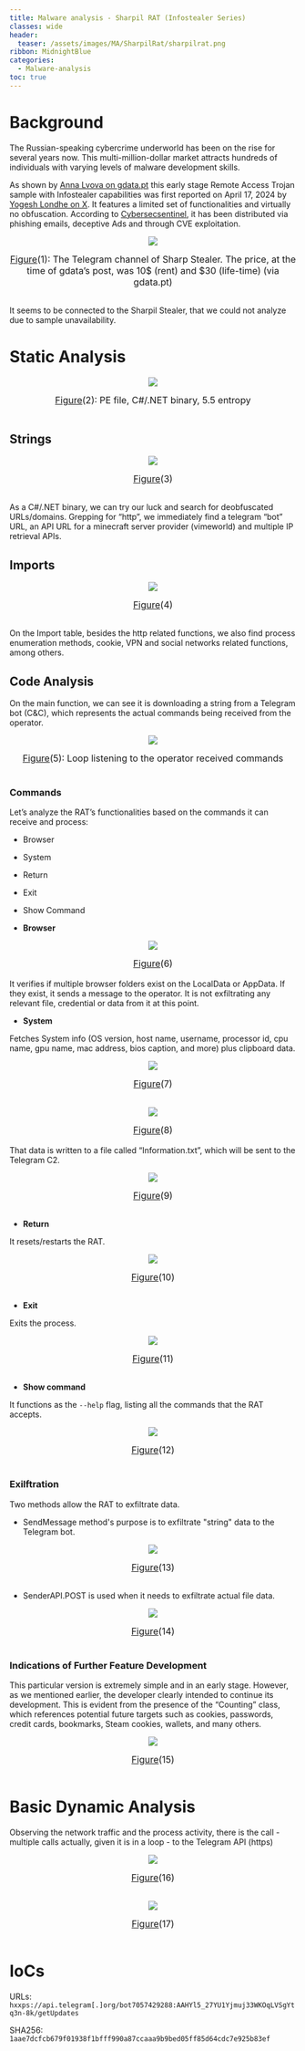 ```yaml
---
title: Malware analysis - Sharpil RAT (Infostealer Series)
classes: wide
header:
  teaser: /assets/images/MA/SharpilRat/sharpilrat.png
ribbon: MidnightBlue
categories:
  - Malware-analysis
toc: true
---
```


# Background
The Russian-speaking cybercrime underworld has been on the rise for several years now. This multi-million-dollar market attracts hundreds of individuals with varying levels of malware development skills.

As shown by [Anna Lvova on gdata.pt](https://www.gdata.pt/blog/2024/04/37894-sharp-info-stealer) this early stage Remote Access Trojan sample with Infostealer capabilities was first reported on April 17, 2024 by [Yogesh Londhe on X](https://x.com/suyog41/status/1780492021846921503). It features a limited set of functionalities and virtually no obfuscation. According to [Cybersecsentinel](https://cybersecsentinel.com/sharpil-rat-malware/), it has been distributed via phishing emails, deceptive Ads and through CVE exploitation.
<p align="center">
  <img src="\assets\images\MA\SharpilRat\1.png" />
</p>
<center><font size="3"> <u>Figure</u>(1): The Telegram channel of Sharp Stealer. The price, at the time of gdata’s post, was 10$ (rent) and $30 (life-time) (via gdata.pt)<u></u> </font></center>
<br>

It seems to be connected to the Sharpil Stealer, that we could not analyze due to sample unavailability.

# Static Analysis
<p align="center">
  <img src="\assets\images\MA\SharpilRat\2.png" />
</p>
<center><font size="3"> <u>Figure</u>(2): PE file, C#/.NET binary, 5.5 entropy <u></u> </font></center>
<br>

## Strings

<p align="center">
  <img src="\assets\images\MA\SharpilRat\3.png" />
</p>
<center><font size="3"> <u>Figure</u>(3)  <u></u> </font></center>
<br>

As a C#/.NET binary, we can try our luck and search for deobfuscated URLs/domains. Grepping for “http”, we immediately find a telegram “bot” URL, an API URL for a minecraft server provider (vimeworld) and multiple IP retrieval APIs.
## Imports

<p align="center">
  <img src="\assets\images\MA\SharpilRat\4.png" />
</p>
<center><font size="3"> <u>Figure</u>(4) <u></u> </font></center>
<br>

On the Import table, besides the http related functions, we also find process enumeration methods, cookie, VPN and social networks related functions, among others.

## Code Analysis
On the main function, we can see it is downloading a string from a Telegram bot (C&C), which represents the actual commands being received from the operator.
<p align="center">
  <img src="\assets\images\MA\SharpilRat\5.png" />
</p>
<center><font size="3"> <u>Figure</u>(5): Loop listening to the operator received commands <u></u> </font></center>
<br>

### Commands
Let’s analyze the RAT’s functionalities based on the commands it can receive and process:
- Browser
- System
- Return
- Exit
- Show Command

- **Browser**

<p align="center">
  <img src="\assets\images\MA\SharpilRat\6.png" />
</p>
<center><font size="3"> <u>Figure</u>(6)<u></u> </font></center>
<br>
It verifies if multiple browser folders exist on the LocalData or AppData. If they exist, it sends a message to the operator. It is not exfiltrating any relevant file, credential or data from it at this point.

- **System**

Fetches System info (OS version, host name, username, processor id, cpu name, gpu name, mac address, bios caption, and more) plus clipboard data.
<p align="center">
  <img src="\assets\images\MA\SharpilRat\7.png" />
</p>
<center><font size="3"> <u>Figure</u>(7) <u></u> </font></center>
<br>
<p align="center">
  <img src="\assets\images\MA\SharpilRat\8.png" />
</p>
<center><font size="3"> <u>Figure</u>(8) <u></u> </font></center>
<br>
That data is written to a file called “Information.txt”, which will be sent to the Telegram C2.
<p align="center">
  <img src="\assets\images\MA\SharpilRat\9.png" />
</p>
<center><font size="3"> <u>Figure</u>(9) <u></u> </font></center>
<br>

- **Return**

It resets/restarts the RAT.
<p align="center">
  <img src="\assets\images\MA\SharpilRat\10.png" />
</p>
<center><font size="3"> <u>Figure</u>(10) <u></u> </font></center>
<br>

- **Exit**
  
Exits the process.
<p align="center">
  <img src="\assets\images\MA\SharpilRat\11.png" />
</p>
<center><font size="3"> <u>Figure</u>(11) <u></u> </font></center>
<br>

- **Show command**

It functions as the `--help` flag, listing all the commands that the RAT accepts.
<p align="center">
  <img src="\assets\images\MA\SharpilRat\12.png" />
</p>
<center><font size="3"> <u>Figure</u>(12) <u></u> </font></center>
<br>

### Exilftration
Two methods allow the RAT to exfiltrate data.
- SendMessage method's purpose is to exfiltrate "string" data to the Telegram bot.
<p align="center">
  <img src="\assets\images\MA\SharpilRat\13.png" />
</p>
<center><font size="3"> <u>Figure</u>(13) <u></u> </font></center>
<br>

- SenderAPI.POST is used when it needs to exfiltrate actual file data.
<p align="center">
  <img src="\assets\images\MA\SharpilRat\14.png" />
</p>
<center><font size="3"> <u>Figure</u>(14) <u></u> </font></center>
<br>

### Indications of Further Feature Development
This particular version is extremely simple and in an early stage. However, as we mentioned earlier, the developer clearly intended to continue its development. This is evident from the presence of the “Counting” class, which references potential future targets such as cookies, passwords, credit cards, bookmarks, Steam cookies, wallets, and many others.
<p align="center">
  <img src="\assets\images\MA\SharpilRat\15.png" />
</p>
<center><font size="3"> <u>Figure</u>(15) <u></u> </font></center>
<br>

# Basic Dynamic Analysis
Observing the network traffic and the process activity, there is the call - multiple calls actually, given it is in a loop - to the Telegram API (https) 
<p align="center">
  <img src="\assets\images\MA\SharpilRat\16.png" />
</p>
<center><font size="3"> <u>Figure</u>(16) <u></u> </font></center>
<br>
<p align="center">
  <img src="\assets\images\MA\SharpilRat\17.png" />
</p>
<center><font size="3"> <u>Figure</u>(17) <u></u> </font></center>
<br>

# IoCs
URLs: 
`hxxps://api.telegram[.]org/bot7057429288:AAHYl5_27YU1Yjmuj33WKOqLVSgYtq3n-8k/getUpdates`

SHA256: 
`1aae7dcfcb679f01938f1bfff990a87ccaaa9b9bed05ff85d64cdc7e925b83ef`
